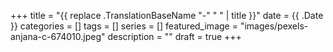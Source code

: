+++
title = "{{ replace .TranslationBaseName "-" " " | title }}"
date = {{ .Date }}
categories = []
tags = []
series = []
featured_image = "images/pexels-anjana-c-674010.jpeg"
description = ""
draft = true
+++
